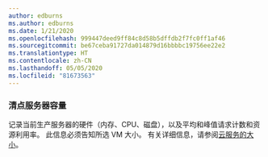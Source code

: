 ```yaml
---
author: edburns
ms.author: edburns
ms.date: 1/21/2020
ms.openlocfilehash: 999447deed9ff84c8d58b5dffdb2f7fc0ff1af46
ms.sourcegitcommit: be67ceba91727da014879d16bbbbc19756ee22e2
ms.translationtype: HT
ms.contentlocale: zh-CN
ms.lasthandoff: 05/05/2020
ms.locfileid: "81673563"
---
```

### <a name="inventory-server-capacity"></a>清点服务器容量

记录当前生产服务器的硬件（内存、CPU、磁盘），以及平均和峰值请求计数和资源利用率。 此信息必须告知所选 VM 大小。 有关详细信息，请参阅[云服务的大小](/azure/cloud-services/cloud-services-sizes-specs)。
